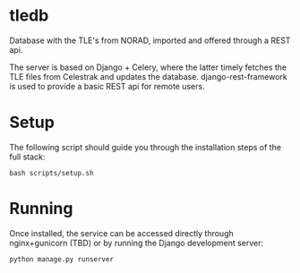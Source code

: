 # tledb
Database with the TLE's from NORAD, imported and offered through a REST api.

The server is based on Django + Celery, where the latter timely fetches the
TLE files from Celestrak and updates the database. django-rest-framework is
used to provide a basic REST api for remote users.

# Setup

The following script should guide you through the installation steps of the full stack:

    bash scripts/setup.sh

# Running

Once installed, the service can be accessed directly through nginx+gunicorn (TBD) or by running the Django development server:

    python manage.py runserver
